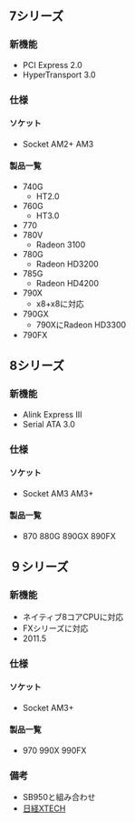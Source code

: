 ## 7シリーズ
### 新機能
- PCI Express 2.0
- HyperTransport 3.0
### 仕様
#### ソケット
- Socket AM2+ AM3
#### 製品一覧
- 740G
	- HT2.0
- 760G
	- HT3.0
- 770
- 780V
	- Radeon 3100
- 780G
	- Radeon HD3200
- 785G
	- Radeon HD4200
- 790X
	- x8+x8に対応
- 790GX
	- 790XにRadeon HD3300
- 790FX
## 8シリーズ
### 新機能
- Alink Express III
- Serial ATA 3.0
### 仕様
#### ソケット
- Socket AM3 AM3+
#### 製品一覧
- 870 880G 890GX 890FX

## ９シリーズ
### 新機能
- ネイティブ8コアCPUに対応
- FXシリーズに対応
- 2011.5
### 仕様
#### ソケット
- Socket AM3+
#### 製品一覧
- 970 990X 990FX
### 備考
- SB950と組み合わせ
- [日経XTECH](https://xtech.nikkei.com/it/pc/article/news/20110530/1032082/)